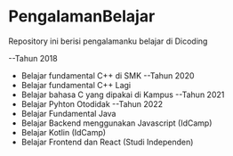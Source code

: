 # PengalamanBelajar
Repository ini berisi pengalamanku belajar di Dicoding

--Tahun 2018 
- Belajar fundamental C++ di SMK
--Tahun 2020 
- Belajar fundamental C++ Lagi
- Belajar bahasa C yang dipakai di Kampus
--Tahun 2021
- Belajar Pyhton Otodidak
--Tahun 2022 
- Belajar Fundamental Java
- Belajar Backend menggunakan Javascript (IdCamp)
- Belajar Kotlin (IdCamp)
- Belajar Frontend dan React (Studi Independen)
